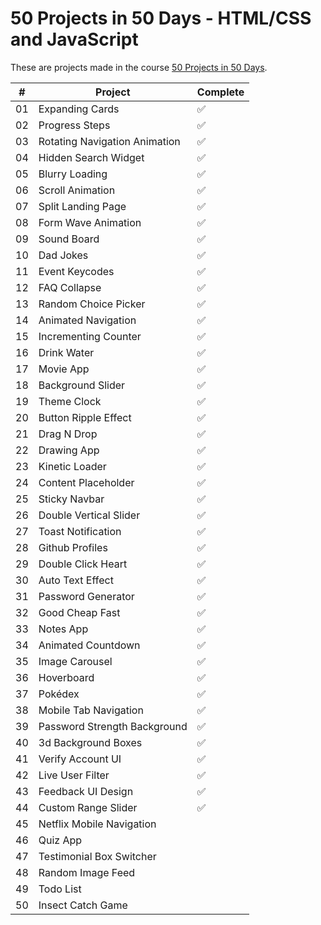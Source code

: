 # 50 Projects in 50 Days - HTML/CSS and JavaScript

These are projects made in the course [50 Projects in 50 Days](https://50projects50days.com).

|  #  | Project                               | Complete            |
| :-: | ------------------------------------- | ------------------- |
| 01  | Expanding Cards                       | ✅                  |
| 02  | Progress Steps                        | ✅                  |
| 03  | Rotating Navigation Animation         | ✅                  |
| 04  | Hidden Search Widget                  | ✅                  |
| 05  | Blurry Loading                        | ✅                  |
| 06  | Scroll Animation                      | ✅                  |
| 07  | Split Landing Page                    | ✅                  |
| 08  | Form Wave Animation                   | ✅                  |
| 09  | Sound Board                           | ✅                  |
| 10  | Dad Jokes                             | ✅                  |
| 11  | Event Keycodes                        | ✅                  |
| 12  | FAQ Collapse                          | ✅                  |
| 13  | Random Choice Picker                  | ✅                  |
| 14  | Animated Navigation                   | ✅                  |
| 15  | Incrementing Counter                  | ✅                  |
| 16  | Drink Water                           | ✅                  |
| 17  | Movie App                             | ✅                  |
| 18  | Background Slider                     | ✅                  |
| 19  | Theme Clock                           | ✅                  |
| 20  | Button Ripple Effect                  | ✅                  |
| 21  | Drag N Drop                           | ✅                  |
| 22  | Drawing App                           | ✅                  |
| 23  | Kinetic Loader                        | ✅                  |
| 24  | Content Placeholder                   | ✅                  |
| 25  | Sticky Navbar                         | ✅                  |
| 26  | Double Vertical Slider                | ✅                  |
| 27  | Toast Notification                    | ✅                  |
| 28  | Github Profiles                       | ✅                  |
| 29  | Double Click Heart                    | ✅                  |
| 30  | Auto Text Effect                      | ✅                  |
| 31  | Password Generator                    | ✅                  |
| 32  | Good Cheap Fast                       | ✅                  |
| 33  | Notes App                             | ✅                  |
| 34  | Animated Countdown                    | ✅                  |
| 35  | Image Carousel                        | ✅                  |
| 36  | Hoverboard                            | ✅                  |
| 37  | Pokédex                               | ✅                  |
| 38  | Mobile Tab Navigation                 | ✅                  |
| 39  | Password Strength Background          | ✅                  |
| 40  | 3d Background Boxes                   | ✅                  |
| 41  | Verify Account UI                     | ✅                  |
| 42  | Live User Filter                      | ✅                  |
| 43  | Feedback UI Design                    | ✅                  |
| 44  | Custom Range Slider                   | ✅                  |
| 45  | Netflix Mobile Navigation             |                     |
| 46  | Quiz App                              |                     |
| 47  | Testimonial Box Switcher              |                     |
| 48  | Random Image Feed                     |                     |
| 49  | Todo List                             |                     |
| 50  | Insect Catch Game                     |                     |